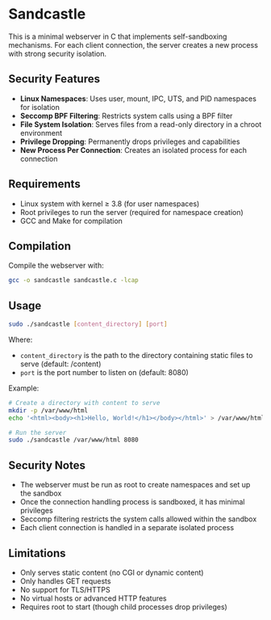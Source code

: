 # Sandcastle

This is a minimal webserver in C that implements self-sandboxing mechanisms. For each client connection, the server creates a new process with strong security isolation.

## Security Features

- **Linux Namespaces**: Uses user, mount, IPC, UTS, and PID namespaces for isolation
- **Seccomp BPF Filtering**: Restricts system calls using a BPF filter
- **File System Isolation**: Serves files from a read-only directory in a chroot environment
- **Privilege Dropping**: Permanently drops privileges and capabilities
- **New Process Per Connection**: Creates an isolated process for each connection

## Requirements

- Linux system with kernel ≥ 3.8 (for user namespaces)
- Root privileges to run the server (required for namespace creation)
- GCC and Make for compilation

## Compilation

Compile the webserver with:

```bash
gcc -o sandcastle sandcastle.c -lcap
```

## Usage

```bash
sudo ./sandcastle [content_directory] [port]
```

Where:
- `content_directory` is the path to the directory containing static files to serve (default: /content)
- `port` is the port number to listen on (default: 8080)

Example:
```bash
# Create a directory with content to serve
mkdir -p /var/www/html
echo '<html><body><h1>Hello, World!</h1></body></html>' > /var/www/html/index.html

# Run the server
sudo ./sandcastle /var/www/html 8080
```

## Security Notes

- The webserver must be run as root to create namespaces and set up the sandbox
- Once the connection handling process is sandboxed, it has minimal privileges
- Seccomp filtering restricts the system calls allowed within the sandbox
- Each client connection is handled in a separate isolated process

## Limitations

- Only serves static content (no CGI or dynamic content)
- Only handles GET requests
- No support for TLS/HTTPS
- No virtual hosts or advanced HTTP features
- Requires root to start (though child processes drop privileges)
